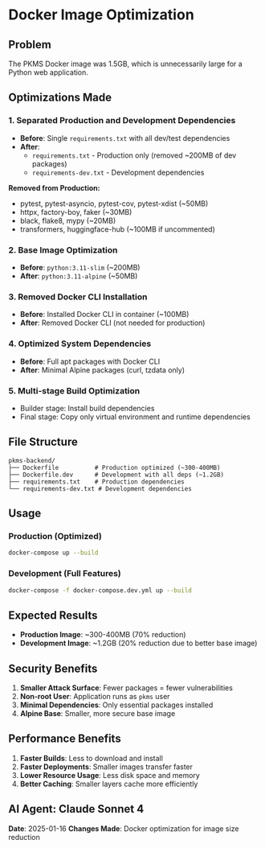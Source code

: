 # Docker Image Optimization

## Problem
The PKMS Docker image was 1.5GB, which is unnecessarily large for a Python web application.

## Optimizations Made

### 1. Separated Production and Development Dependencies
- **Before**: Single `requirements.txt` with all dev/test dependencies
- **After**: 
  - `requirements.txt` - Production only (removed ~200MB of dev packages)
  - `requirements-dev.txt` - Development dependencies

**Removed from Production:**
- pytest, pytest-asyncio, pytest-cov, pytest-xdist (~50MB)
- httpx, factory-boy, faker (~30MB)
- black, flake8, mypy (~20MB)
- transformers, huggingface-hub (~100MB if uncommented)

### 2. Base Image Optimization
- **Before**: `python:3.11-slim` (~200MB)
- **After**: `python:3.11-alpine` (~50MB)

### 3. Removed Docker CLI Installation
- **Before**: Installed Docker CLI in container (~100MB)
- **After**: Removed Docker CLI (not needed for production)

### 4. Optimized System Dependencies
- **Before**: Full apt packages with Docker CLI
- **After**: Minimal Alpine packages (curl, tzdata only)

### 5. Multi-stage Build Optimization
- Builder stage: Install build dependencies
- Final stage: Copy only virtual environment and runtime dependencies

## File Structure

```
pkms-backend/
├── Dockerfile          # Production optimized (~300-400MB)
├── Dockerfile.dev      # Development with all deps (~1.2GB)
├── requirements.txt    # Production dependencies
└── requirements-dev.txt # Development dependencies
```

## Usage

### Production (Optimized)
```bash
docker-compose up --build
```

### Development (Full Features)
```bash
docker-compose -f docker-compose.dev.yml up --build
```

## Expected Results

- **Production Image**: ~300-400MB (70% reduction)
- **Development Image**: ~1.2GB (20% reduction due to better base image)

## Security Benefits

1. **Smaller Attack Surface**: Fewer packages = fewer vulnerabilities
2. **Non-root User**: Application runs as `pkms` user
3. **Minimal Dependencies**: Only essential packages installed
4. **Alpine Base**: Smaller, more secure base image

## Performance Benefits

1. **Faster Builds**: Less to download and install
2. **Faster Deployments**: Smaller images transfer faster
3. **Lower Resource Usage**: Less disk space and memory
4. **Better Caching**: Smaller layers cache more efficiently

## AI Agent: Claude Sonnet 4
**Date**: 2025-01-16
**Changes Made**: Docker optimization for image size reduction 
